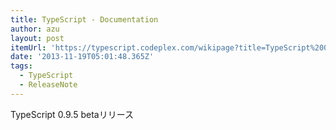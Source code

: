 ```yaml
---
title: TypeScript - Documentation
author: azu
layout: post
itemUrl: 'https://typescript.codeplex.com/wikipage?title=TypeScript%200.9.5%20beta'
date: '2013-11-19T05:01:48.365Z'
tags:
  - TypeScript
  - ReleaseNote
---
```

TypeScript 0.9.5 betaリリース
